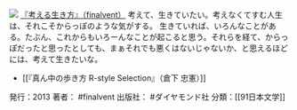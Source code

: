 
[![](https://images-fe.ssl-images-amazon.com/images/I/41KDGDcfe2L._SL160_.jpg)](http://www.amazon.co.jp/exec/obidos/ASIN/4478023239/choiyaki81-22/ref=nosim)
[『考える生き方』（finalvent）](http://www.amazon.co.jp/exec/obidos/ASIN/4478023239/choiyaki81-22/ref=nosim)
考えて、生きていたい。考えなくてすむ人生は、それこそからっぽのような気がする。
生きていれば、いろんなことがある。たぶん、これからもいろーんなことが起こると思う。それらを経て、からっぽだったと思ったとしても、まぁそれでも悪くはないじゃないか、と思えるほどには、考えて生きたいな。

- [[『真ん中の歩き方 R-style Selection』（倉下 忠憲）]]

発行：2013
著者： #finalvent 
出版社： #ダイヤモンド社 
分類：[[91日本文学]]